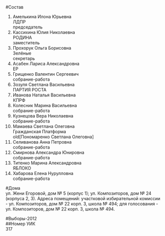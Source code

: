 #Состав  
1. Амелькина Илона Юрьевна  
    ЛДПР  
    председатель  
2. Кассихина Юлия Николаевна  
    РОДИНА  
    заместитель  
3. Прохорук Ольга Борисовна  
    Зелёные  
    секретарь  
4. Асабен Лариса Александровна  
    ЕР  
5. Грищенко Валентин Сергеевич  
    собрание-работа  
6. Зозуля Светлана Васильевна  
    ПАРТИЯ РОСТА  
7. Иванова Наталья Васильевна  
    КПРФ  
8. Колесник Марина Васильевна  
    собрание-работа  
9. Кузнецова Вера Николаевна  
    собрание-работа  
10. Мамаева Светлана Олеговна  
    Гражданская Платформа  
    old[Пономаренко Светлана Олеговна]  
11. Селиванова Анна Петровна  
    собрание-работа  
12. Смирнова Александра Юнировна  
    собрание-работа  
13. Титенко Марина Александровна  
    ЯБЛОКО  
14. Хабарова Елена Нурулловна  
    собрание-работа  
  
#Дома  
ул. Жени Егоровой, дом № 5 (корпус 1); ул. Композиторов, дом № 24 (корпуса 2, 3). Адреса помещений: участковой избирательной комиссии - ул. Композиторов, дом № 22 корп. 3, школа № 494; для голосования - ул. Композиторов, дом № 22 корп. 3, школа № 494.  
  
#Выборы-2012  
##Номер УИК  
317  
